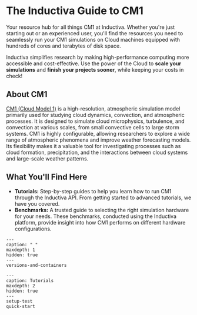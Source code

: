 # The Inductiva Guide to CM1
Your resource hub for all things CM1 at Inductiva. Whether you're just starting out or an experienced user, you'll find the resources you need to seamlessly run your CM1 simulations on Cloud machines equipped with hundreds of cores and terabytes of disk space.

Inductiva simplifies research by making high-performance computing more accessible and cost-effective. Use the power of the Cloud to **scale your simulations** and **finish your projects sooner**, while keeping your costs in check!

## About CM1
[CM1 (Cloud Model 1)](https://asap.ucar.edu/software/cm1/) is a
high-resolution, atmospheric simulation model primarily used for studying cloud
dynamics, convection, and atmospheric processes. It is designed to simulate
cloud microphysics, turbulence, and convection at various scales, from small
convective cells to large storm systems. CM1 is highly configurable, allowing
researchers to explore a wide range of atmospheric phenomena and improve weather
forecasting models. Its flexibility makes it a valuable tool for investigating
processes such as cloud formation, precipitation, and the interactions between
cloud systems and large-scale weather patterns.

## What You'll Find Here
- **Tutorials:** Step-by-step guides to help you learn how to run CM1 through the Inductiva API. From getting started to advanced tutorials, we have you covered.
- **Benchmarks:** A trusted guide to selecting the right simulation hardware for your needs. These benchmarks, conducted using the Inductiva platform, provide insight into how CM1 performs on different hardware configurations.


```{toctree}
---
caption: " "
maxdepth: 1
hidden: true
---
versions-and-containers
```


```{toctree}
---
caption: Tutorials
maxdepth: 2
hidden: true
--- 
setup-test
quick-start
```
